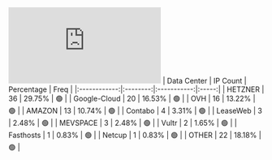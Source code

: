 ![Diagramm](https://github.com/obajay/StateSync-snapshots/blob/main/Projects/BandProtocol/1/README.md)
| Data Center | IP Count | Percentage | Freq |
|:------------:|:--------:|:-----------:|:-----:|
| HETZNER | 36 | 29.75% | 🟢 |
| Google-Cloud | 20 | 16.53% | 🟢 |
| OVH | 16 | 13.22% | 🟢 |
| AMAZON | 13 | 10.74% | 🟢 |
| Contabo | 4 | 3.31% | 🟢 |
| LeaseWeb | 3 | 2.48% | 🟢 |
| MEVSPACE | 3 | 2.48% | 🟢 |
| Vultr | 2 | 1.65% | 🟢 |
| Fasthosts | 1 | 0.83% | 🟢 |
| Netcup | 1 | 0.83% | 🟢 |
| OTHER | 22 | 18.18% | 🟢 |